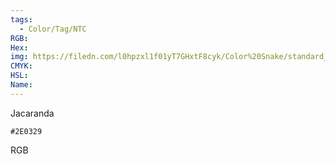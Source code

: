 ```yaml
---
tags:
  - Color/Tag/NTC
RGB:
Hex:
img: https://filedn.com/l0hpzxl1f01yT7GHxtF8cyk/Color%20Snake/standard_csv_to_svg//2E0329.svg
CMYK:
HSL:
Name:
---
```

Jacaranda
```palette
#2E0329
```
RGB

